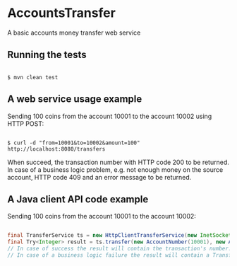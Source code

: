 # AccountsTransfer
A basic accounts money transfer web service

## Running the tests

```

$ mvn clean test

```

## A web service usage example

Sending 100 coins from the account 10001 to the account 10002 using HTTP POST:

```

$ curl -d "from=10001&to=10002&amount=100" http://localhost:8080/transfers

```
When succeed, the transaction number with HTTP code 200 to be returned.
In case of a business logic problem, e.g. not enough money on the source account, HTTP code 409 and an error message to be returned.


## A Java client API code example

Sending 100 coins from the account 10001 to the account 10002: 

```java

final TransferService ts = new HttpClientTransferService(new InetSocketAddress("localhost", 8080));
final Try<Integer> result = ts.transfer(new AccountNumber(10001), new AccountNumber(10002), new Value(100)).run();
// In case of success the result will contain the transaction's number. 
// In case of a business logic failure the result will contain a TransferException object.

```